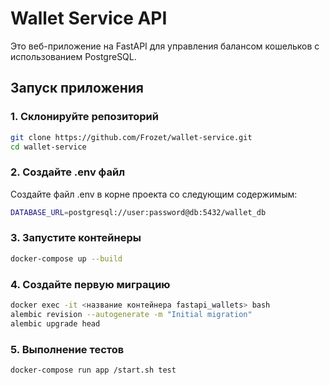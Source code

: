 # Wallet Service API

Это веб-приложение на FastAPI для управления балансом кошельков с использованием PostgreSQL.  

## Запуск приложения

### 1. Склонируйте репозиторий

```bash
git clone https://github.com/Frozet/wallet-service.git
cd wallet-service
```

### 2. Создайте .env файл

Создайте файл .env в корне проекта со следующим содержимым:
```bash
DATABASE_URL=postgresql://user:password@db:5432/wallet_db
```

### 3. Запустите контейнеры
```bash
docker-compose up --build
```

### 4. Создайте первую миграцию
```bash
docker exec -it <название контейнера fastapi_wallets> bash
alembic revision --autogenerate -m "Initial migration"
alembic upgrade head
```

### 5. Выполнение тестов
```bash
docker-compose run app /start.sh test
```